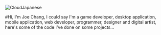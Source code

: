 ![CloudJapanese](https://user-images.githubusercontent.com/123129983/236911577-f58eecf9-9b70-4b0c-a4e2-47227a9deb12.gif)

#Hi, I'm Joe Chang, I could say I'm a game developer, desktop application, mobile application, web developer, programmer, designer and digital artist, here's some of the code I've done on some projects...

